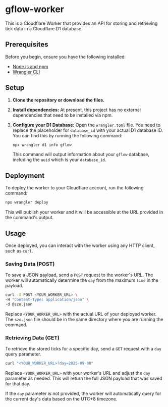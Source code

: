 # gflow-worker

This is a Cloudflare Worker that provides an API for storing and retrieving tick data in a Cloudflare D1 database.

## Prerequisites

Before you begin, ensure you have the following installed:

- [Node.js and npm](https://nodejs.org/)
- [Wrangler CLI](https://developers.cloudflare.com/workers/wrangler/install-and-update/)

## Setup

1.  **Clone the repository or download the files.**

2.  **Install dependencies:**
    At present, this project has no external dependencies that need to be installed via npm.

3.  **Configure your D1 Database:**
    Open the `wrangler.toml` file. You need to replace the placeholder for `database_id` with your actual D1 database ID. You can find this by running the following command:

    ```bash
    npx wrangler d1 info gflow
    ```

    This command will output information about your `gflow` database, including the `uuid` which is your `database_id`.

## Deployment

To deploy the worker to your Cloudflare account, run the following command:

```bash
npx wrangler deploy
```

This will publish your worker and it will be accessible at the URL provided in the command's output.

## Usage

Once deployed, you can interact with the worker using any HTTP client, such as `curl`.

### Saving Data (POST)

To save a JSON payload, send a `POST` request to the worker's URL. The worker will automatically determine the `day` from the maximum `time` in the payload.

```bash
curl -X POST <YOUR_WORKER_URL> \
-H "Content-Type: application/json" \
-d @szo.json
```

Replace `<YOUR_WORKER_URL>` with the actual URL of your deployed worker. The `szo.json` file should be in the same directory where you are running the command.

### Retrieving Data (GET)

To retrieve the stored ticks for a specific day, send a `GET` request with a `day` query parameter.

```bash
curl "<YOUR_WORKER_URL>?day=2025-09-08"
```

Replace `<YOUR_WORKER_URL>` with your worker's URL and adjust the `day` parameter as needed. This will return the full JSON payload that was saved for that day.

If the `day` parameter is not provided, the worker will automatically query for the current day's data based on the UTC+8 timezone.
